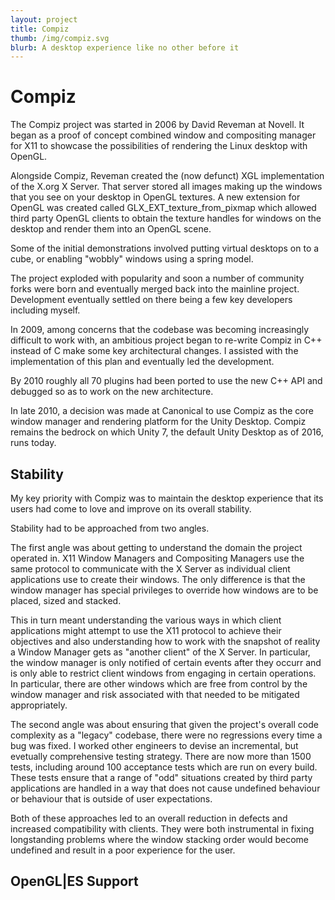 ```yaml
---
layout: project
title: Compiz
thumb: /img/compiz.svg
blurb: A desktop experience like no other before it
---
```


Compiz
======

The Compiz project was started in 2006 by David Reveman at Novell. It began
as a proof of concept combined window and compositing manager for X11 to
showcase the possibilities of rendering the Linux desktop with OpenGL.

Alongside Compiz, Reveman created the (now defunct) XGL implementation of
the X.org X Server. That server stored all images making up the windows that
you see on your desktop in OpenGL textures. A new extension for OpenGL was
created called GLX_EXT_texture_from_pixmap which allowed third party
OpenGL clients to obtain the texture handles for windows on the desktop
and render them into an OpenGL scene.

Some of the initial demonstrations involved putting virtual desktops on
to a cube, or enabling "wobbly" windows using a spring model.

The project exploded with popularity and soon a number of community forks
were born and eventually merged back into the mainline project. Development
eventually settled on there being a few key developers including myself.

In 2009, among concerns that the codebase was becoming increasingly difficult
to work with, an ambitious project began to re-write Compiz in C++ instead of
C make some key architectural changes. I assisted with the implementation of
this plan and eventually led the development.

By 2010 roughly all 70 plugins had been ported to use the new C++ API and
debugged so as to work on the new architecture.

In late 2010, a decision was made at Canonical to use Compiz as the core
window manager and rendering platform for the Unity Desktop. Compiz remains
the bedrock on which Unity 7, the default Unity Desktop as of 2016, runs
today.

Stability
---------

My key priority with Compiz was to maintain the desktop experience that its
users had come to love and improve on its overall stability.

Stability had to be approached from two angles.

The first angle was about getting to understand the domain the project operated
in. X11 Window Managers and Compositing Managers use the same protocol to
communicate with the X Server as individual client applications use to create
their windows. The only difference is that the window manager has special
privileges to override how windows are to be placed, sized and stacked.

This in turn meant understanding the various ways in which client applications
might attempt to use the X11 protocol to achieve their objectives and also
understanding how to work with the snapshot of reality a Window Manager
gets as "another client" of the X Server. In particular, the window manager
is only notified of certain events after they occurr and is only able to
restrict client windows from engaging in certain operations. In particular,
there are other windows which are free from control by the window manager and
risk associated with that needed to be mitigated appropriately.

The second angle was about ensuring that given the project's overall code
complexity as a "legacy" codebase, there were no regressions every time
a bug was fixed. I worked other engineers to devise an incremental, but
evetually comprehensive testing strategy. There are now more than 1500
tests, including around 100 acceptance tests which are run on every build.
These tests ensure that a range of "odd" situations created by third party
applications are handled in a way that does not cause undefined behaviour
or behaviour that is outside of user expectations.

Both of these approaches led to an overall reduction in defects and increased
compatibility with clients. They were both instrumental in fixing longstanding
problems where the window stacking order would become undefined and result
in a poor experience for the user.

OpenGL|ES Support
-----------------